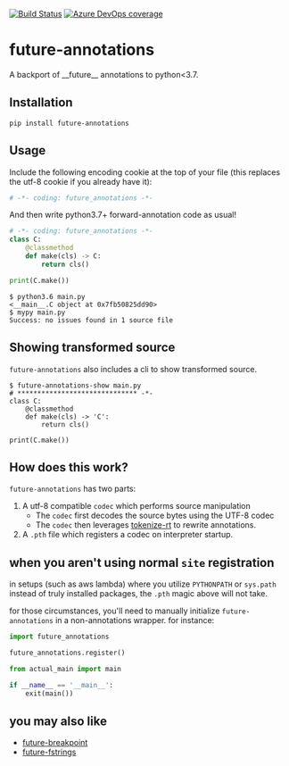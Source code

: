 [![Build Status](https://asottile.visualstudio.com/asottile/_apis/build/status/asottile.future-annotations?branchName=master)](https://asottile.visualstudio.com/asottile/_build/latest?definitionId=66&branchName=master)
[![Azure DevOps coverage](https://img.shields.io/azure-devops/coverage/asottile/asottile/66/master.svg)](https://dev.azure.com/asottile/asottile/_build/latest?definitionId=66&branchName=master)

future-annotations
==================

A backport of \_\_future\_\_ annotations to python<3.7.


## Installation

`pip install future-annotations`


## Usage

Include the following encoding cookie at the top of your file (this replaces
the utf-8 cookie if you already have it):

```python
# -*- coding: future_annotations -*-
```

And then write python3.7+ forward-annotation code as usual!

```python
# -*- coding: future_annotations -*-
class C:
    @classmethod
    def make(cls) -> C:
        return cls()

print(C.make())
```

```console
$ python3.6 main.py
<__main__.C object at 0x7fb50825dd90>
$ mypy main.py
Success: no issues found in 1 source file
```

## Showing transformed source

`future-annotations` also includes a cli to show transformed source.

```console
$ future-annotations-show main.py
# ****************************** -*-
class C:
    @classmethod
    def make(cls) -> 'C':
        return cls()

print(C.make())
```

## How does this work?

`future-annotations` has two parts:

1. A utf-8 compatible `codec` which performs source manipulation
    - The `codec` first decodes the source bytes using the UTF-8 codec
    - The `codec` then leverages
      [tokenize-rt](https://github.com/asottile/tokenize-rt) to rewrite
      annotations.
2. A `.pth` file which registers a codec on interpreter startup.

## when you aren't using normal `site` registration

in setups (such as aws lambda) where you utilize `PYTHONPATH` or `sys.path`
instead of truly installed packages, the `.pth` magic above will not take.

for those circumstances, you'll need to manually initialize `future-annotations`
in a non-annotations wrapper.  for instance:

```python
import future_annotations

future_annotations.register()

from actual_main import main

if __name__ == '__main__':
    exit(main())
```

## you may also like

- [future-breakpoint](https://github.com/asottile/future-breakpoint)
- [future-fstrings](https://github.com/asottile/future-fstrings)
